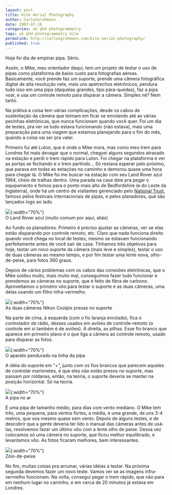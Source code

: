 ```yaml
---
layout: post
title: Kite Aerial Photography
author: CarlosGrohmann
date: 2007-07-16
categories: uk phd photogrammetry
tags: uk phd photogrammetry kite 
permalink: http://carlosgrohmann.com/kite-aerial-photography/
published: true
---
```


Hoje foi dia de empinar pipa. Sério.  

Assim, o Mike, meu orientador daqui, tem um projeto de testar o uso de pipas como plataforma de baixo custo para fotografias aéreas. Basicamente, você prende faz um suporte, prende uma câmera fotográfica digital de alta resolução nele, mais uns apetrechos eletrônicos, pendura tudo isso em uma pipa (daquelas grandes, tipo pára-quedas), faz a pipa voar, e usa um controle remoto para disparar a câmera. Simples né? Nem tanto.  

Na prátiva a coisa tem várias complicações, desde os cabos de sustentação da câmera que teimam em ficar se enrolando até as várias pecinhas eletrônicas, que nunca funcionam quando você quer. Foi um dia de testes, pra ver se tudo estava funcionando (não estava), mais uma preparação para uma viagem que estamos planejando para o fim do mês, quando a coisa vai ser pra valer.  

Primeiro fui até Luton, que é onde o Mike mora, mas como meu trem para Londres foi mais devagar que o normal, cheguei alguns segundos atrasado na estação e perdi o trem rápido para Luton. Foi chegar na plataforma e ver as portas se fechando e o trem partindo... Só restava esperar pelo próximo, que parava em todas as estações no caminho e demorou quase uma hora para chegar lá. O Mike foi me buscar na estação com seu Land Rover azul 1964, cheio de tralhas dentro. Uma parada na case dele pra pegar o equipamento e fomos para o ponto mais alto de Bedfordshire (e do Leste da Inglaterra), onde há um centro de visitantes gerenciado pelo [National Trust](http://www.nationaltrust.org.uk/main/w-vh/w-visits/w-findaplace/w-dunstabledownscountrysidecentrewhipsnadeestate/), famoso pelos festivais internacionais de pipas, e pelos planadores, que são lançados logo ao lado.  

![](/img/land.jpg){:width="70%"}   
O Land Rover azul (muito comum por aqui, aliás)  

Ao fundo os planadores. Primeiro é preciso ajustar as câmeras, ver se elas estão disparando por controle remoto, etc. Claro que nada funciona direito quando você chega no local de testes, mesmo se estavam funcionando perfeitamente antes de você sair de casa. Tínhamos três objetivos para hoje, testar um novo suporte da câmera (mais leve e simples), testar o uso de duas câmeras ao mesmo tempo, e por fim testar uma lente nova, olho-de-peixe, para fotos 360 graus.  

Depois de vários problemas com os cabos das conexões eletrônicas, que o Mike soldou muito, mais muito mal, conseguimos fazer tudo funcionar e prendemos as câmeras no suporte, que é feito de fibra de carbono. Aproveitamos o primeiro vôo para testar o suporte e as duas câmeras, uma delas usando um filtro infra-vermelho.  

![](/img/rig1.jpg){:width="70%"}   
As duas câmeras Nikon Coolpix presas no suporte  

Na parte de cima, à esquerda (com o fio laranja enrolado), fica o controlador de rádio, desses usados em aviões de controle-remoto (o controle em si também é de aviões). À direita, as pilhas. Esse fio branco que aparece em primeiro plano é o que liga a câmera ao controle remoto, usado para disparar as fotos.  

![](/img/rig2.jpg){:width="70%"}   
O aparato pendurado na linha da pipa  

A idéia do suporte em "+", junto com os fios brancos que parecem aqueles de controlar marionetes, é que eles não estão presos no suporte, mas passam por roldanas, então, na teoria, o suporte deveria se manter na posição horizontal. Só na teoria.  

![](/img/fly.jpg){:width="70%"}   
A pipa no ar  

É uma pipa de tamanho médio, para dias com vento mediano. O Mike tem três, uma pequena, para ventos fortes, a média, e uma grande, de uns 3-4 metros, que voa mesmo quase sem vento. Depois de alguns testes, e de descobrir que a gente deveria ter lido o manual das câmeras antes de usá-las, resolvemos fazer um último vôo com a lente olho de peixe. Dessa vez colocamos só uma câmera no suporte, que ficou melhor equilibrado, e levantamos vôo. As fotos ficaram melhores, bem interessantes.  

![](/img/fish_eye.jpg){:width="70%"}   
Zóio-de-peixe  

No fim, muitas coisas pra arrumar, várias idéias a testar. Na próxima segunda devemos fazer um novo teste. Vamos ver se as imagens infra-vermelho funcionam. Na volta, consegui pegar o trem rápido, que não para em nenhum lugar no caminho, e em cerca de 20 minutos já estava em Londres.

